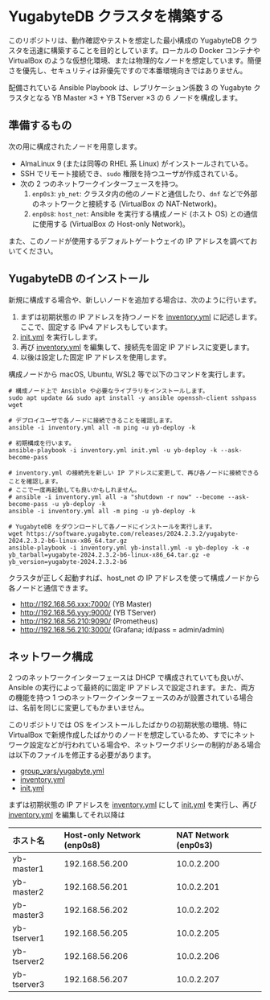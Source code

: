 # YugabyteDB クラスタを構築する

このリポジトリは、動作確認やテストを想定した最小構成の YugabyteDB クラスタを迅速に構築することを目的としています。ローカルの Docker コンテナや VirtualBox のような仮想化環境、または物理的なノードを想定しています。簡便さを優先し、セキュリティは非優先ですので本番環境向きではありません。

配備されている Ansible Playbook は、レプリケーション係数 3 の Yugabyte クラスタとなる YB Master ×3 + YB TServer ×3 の 6 ノードを構成します。

## 準備するもの

次の用に構成されたノードを用意します。

- AlmaLinux 9 (または同等の RHEL 系 Linux) がインストールされている。
- SSH でリモート接続でき、`sudo` 権限を持つユーザが作成されている。
- 次の 2 つのネットワークインターフェースを持つ。
   1. `enp0s3`: `yb_net`: クラスタ内の他のノードと通信したり、`dnf` などで外部のネットワークと接続する (VirtualBox の NAT-Network)。
   2. `enp0s8`: `host_net`: Ansible を実行する構成ノード (ホスト OS) との通信に使用する (VirtualBox の Host-only Network)。

また、このノードが使用するデフォルトゲートウェイの IP アドレスを調べておいてください。

## YugabyteDB のインストール

新規に構成する場合や、新しいノードを追加する場合は、次のように行います。

1. まずは初期状態の IP アドレスを持つノードを [inventory.yml](inventory.yml) に記述します。ここで、固定する IPv4 アドレスもしています。
2. [init.yml](init.yml) を実行しします。
3. 再び [inventory.yml](inventory.yml) を編集して、接続先を固定 IP アドレスに変更します。
4. 以後は設定した固定 IP アドレスを使用します。

構成ノードから macOS, Ubuntu, WSL2 等で以下のコマンドを実行します。

```shell
# 構成ノード上で Ansible や必要なライブラリをインストールします。
sudo apt update && sudo apt install -y ansible openssh-client sshpass wget

# デプロイユーザで各ノードに接続できることを確認します。
ansible -i inventory.yml all -m ping -u yb-deploy -k

# 初期構成を行います。
ansible-playbook -i inventory.yml init.yml -u yb-deploy -k --ask-become-pass

# inventory.yml の接続先を新しい IP アドレスに変更して、再び各ノードに接続できることを確認します。
# ここで一度再起動しても良いかもしれません。
# ansible -i inventory.yml all -a "shutdown -r now" --become --ask-become-pass -u yb-deploy -k
ansible -i inventory.yml all -m ping -u yb-deploy -k

# YugabyteDB をダウンロードして各ノードにインストールを実行します。
wget https://software.yugabyte.com/releases/2024.2.3.2/yugabyte-2024.2.3.2-b6-linux-x86_64.tar.gz
ansible-playbook -i inventory.yml yb-install.yml -u yb-deploy -k -e yb_tarball=yugabyte-2024.2.3.2-b6-linux-x86_64.tar.gz -e yb_version=yugabyte-2024.2.3.2-b6
```

クラスタが正しく起動すれば、host_net の IP アドレスを使って構成ノードから各ノードと通信できます。

- http://192.168.56.xxx:7000/ (YB Master)
- http://192.168.56.yyy:9000/ (YB TServer)
- http://192.168.56.210:9090/ (Prometheus)
- http://192.168.56.210:3000/ (Grafana; id/pass = admin/admin)

## ネットワーク構成

2 つのネットワークインターフェースは DHCP で構成されていても良いが、Ansible の実行によって最終的に固定 IP アドレスで設定されます。また、両方の機能を持つ 1 つのネットワークインターフェースのみが設置されている場合は、名前を同じに変更してもかまいません。

このリポジトリでは OS をインストールしたばかりの初期状態の環境、特に VirtualBox で新規作成したばかりのノードを想定しているため、すでにネットワーク設定などが行われている場合や、ネットワークポリシーの制約がある場合は以下のファイルを修正する必要があります。

- [group_vars/yugabyte.yml](group_vars/yugabyte.yml)
- [inventory.yml](inventory.yml)
- [init.yml](init.yml)

まずは初期状態の IP アドレスを [inventory.yml](inventory.yml) にして [init.yml](init.yml) を実行し、再び [inventory.yml](inventory.yml) を編集してそれ以降は

| ホスト名     | Host-only Network (enp0s8) | NAT Network (enp0s3) |
|:------------|:---------------|:-----------|
| yb-master1  | 192.168.56.200 | 10.0.2.200 |
| yb-master2  | 192.168.56.201 | 10.0.2.201 |
| yb-master3  | 192.168.56.202 | 10.0.2.202 |
| yb-tserver1 | 192.168.56.205 | 10.0.2.205 |
| yb-tserver2 | 192.168.56.206 | 10.0.2.206 |
| yb-tserver3 | 192.168.56.207 | 10.0.2.207 |
